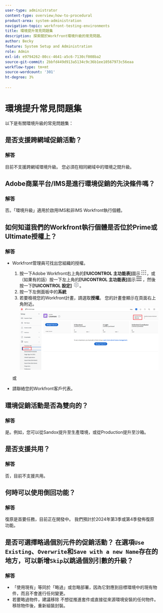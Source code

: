 ```yaml
---
user-type: administrator
content-type: overview;how-to-procedural
product-area: system-administration
navigation-topic: workfront-testing-environments
title: 環境提升常見問題集
description: 探索關於Workfront環境升級的常見問題。
author: Becky
feature: System Setup and Administration
role: Admin
exl-id: e9794262-80cc-4641-a5c6-7130cf008ba2
source-git-commit: 2bbfd449d913a5134c9c36b1ee10567973c56eaa
workflow-type: tm+mt
source-wordcount: '301'
ht-degree: 3%

---
```


# 環境提升常見問題集

以下是有關環境升級的常見問題集：

## 是否支援跨網域促銷活動？

### 解答

目前不支援跨網域環境升級。 您必須在相同網域中的環境之間升級。

## Adobe商業平台/IMS是進行環境促銷的先決條件嗎？

### 解答

否。「環境升級」適用於啟用IMS和非IMS Workfront執行個體。

## 如何知道我們的Workfront執行個體是否位於Prime或Ultimate授權上？

### 解答

* Workfront管理員可找出您組織的授權。

   1. 按一下Adobe Workfront右上角的&#x200B;**[!UICONTROL 主功能表]**&#x200B;圖示![主功能表](/help/_includes/assets/main-menu-icon.png)，或（如果有的話）按一下左上角的&#x200B;**[!UICONTROL 主功能表]**&#x200B;圖示![主功能表](/help/_includes/assets/main-menu-icon-left-nav.png)，然後按一下&#x200B;**[!UICONTROL 設定]** ![設定圖示](/help/_includes/assets/gear-icon-setup.png)。
   1. 按一下左側面板中的&#x200B;**系統**
   1. 若要檢視您的Workfront計畫，請選取&#x200B;**授權**。
您的計畫會顯示在頁面右上角附近。
      ![](assets/locate-plan.png)

  或
* 請聯絡您的Workfront客戶代表。

## 環境促銷活動是否為雙向的？

### 解答

是。例如，您可以從Sandox提升至生產環境，或從Production提升至沙箱。

## 是否支援共用？

### 解答

否，目前不支援共用。

## 何時可以使用倒回功能？

### 解答

復原是首要任務，目前正在開發中。 我們預計於2024年第3季或第4季發佈復原功能。

## 是否可選擇略過個別元件的促銷活動？ 在選項`Use Existing`、`Overwrite`和`Save with a new Name`存在的地方，可以新增`Skip`以跳過個別引數的升級？

### 解答


* 「使用現有」等同於「略過」或忽略部署，因為它對應到目標環境中的現有物件，而且不會進行任何變更。
* 若要略過物件，建議移除
不想從推進套件或直接從來源環境安裝的任何物件。 移除物件後，重新組裝封裝。
